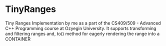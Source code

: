 # TinyRanges
Tiny Ranges Implementation by me as a part of the CS409/509 - Advanced C++ Programming course at Ozyegin University. It supports transforming and filtering ranges and, to() method for eagerly rendering the range into a CONTAINER
